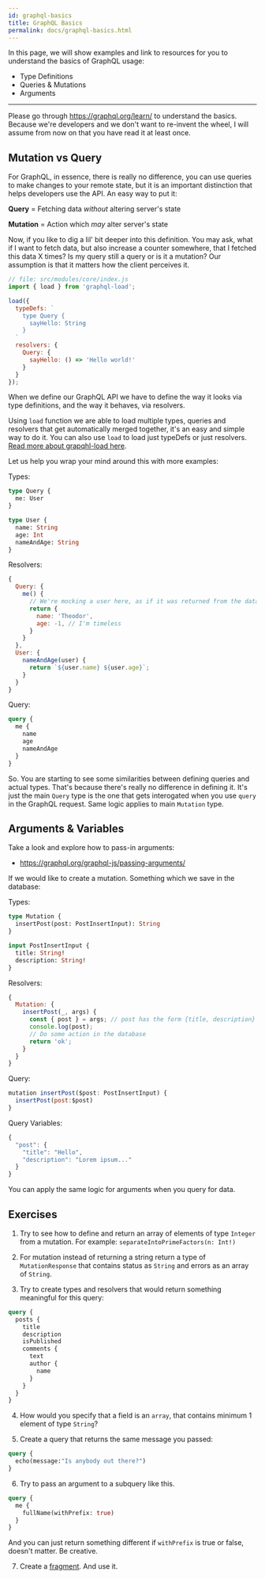 ```yaml
---
id: graphql-basics
title: GraphQL Basics
permalink: docs/graphql-basics.html
---
```


In this page, we will show examples and link to resources for you to understand the basics of GraphQL usage:
- Type Definitions
- Queries & Mutations
- Arguments

---

Please go through https://graphql.org/learn/ to understand the basics. Because we're developers and we don't want to re-invent the wheel, I will assume from now on that you have read it at least once.

## Mutation vs Query

For GraphQL, in essence, there is really no difference, you can use queries to make changes to your remote state, but it is an important distinction that helps developers use the API. An easy way to put it:

**Query** = Fetching data *without* altering server's state

**Mutation** = Action which *may* alter server's state

Now, if you like to dig a lil' bit deeper into this definition. You may ask, what if I want to fetch data, but also increase a counter somewhere, that I fetched this data X times? Is my query still a query or is it a mutation? Our assumption is that it matters how the client perceives it.


```js
// file: src/modules/core/index.js
import { load } from 'graphql-load';

load({
  typeDefs: `
    type Query {
      sayHello: String
    }
  `
  resolvers: {
    Query: {
      sayHello: () => 'Hello world!'
    }
  }
});
```

When we define our GraphQL API we have to define the way it looks via type definitions, and the way it behaves, via resolvers.

Using `load` function we are able to load multiple types, queries and resolvers that get automatically merged together, it's an easy and simple way to do it. You can also use `load` to load just typeDefs or just resolvers. [Read more about grapqhl-load here](https://github.com/cult-of-coders/graphql-load).

Let us help you wrap your mind around this with more examples:

Types:

```graphql
type Query {
  me: User
}

type User {
  name: String
  age: Int
  nameAndAge: String
}
```

Resolvers:

```js
{
  Query: {
    me() {
      // We're mocking a user here, as if it was returned from the database
      return {
        name: 'Theodor',
        age: -1, // I'm timeless
      }
    }
  },
  User: {
    nameAndAge(user) {
      return `${user.name} ${user.age}`;
    }
  }
}
```

Query:

```graphql
query {
  me {
    name
    age
    nameAndAge
  }
}
```

So. You are starting to see some similarities between defining queries and actual types. That's because there's really no difference in defining it. It's just the main `Query` type is the one that gets interogated when you use `query` in the GraphQL request. Same logic applies to main `Mutation` type.

## Arguments & Variables

Take a look and explore how to pass-in arguments:

- https://graphql.org/graphql-js/passing-arguments/

If we would like to create a mutation. Something which we save in the database:

Types:

```graphql
type Mutation {
  insertPost(post: PostInsertInput): String
}

input PostInsertInput {
  title: String!
  description: String!
}
```

Resolvers:

```js
{
  Mutation: {
    insertPost(_, args) {
      const { post } = args; // post has the form {title, description}
      console.log(post);
      // Do some action in the database
      return 'ok';
    }
  }
}
```

Query:

```js
mutation insertPost($post: PostInsertInput) {
  insertPost(post:$post)
}
```

Query Variables:

```js
{
  "post": {
    "title": "Hello",
    "description": "Lorem ipsum..."
  }
}
```

You can apply the same logic for arguments when you query for data.


## Exercises

1. Try to see how to define and return an array of elements of type `Integer` from a mutation. For example: `separateIntoPrimeFactors(n: Int!)`

2. For mutation instead of returning a string return a type of `MutationResponse` that contains status as `String` and errors as an array of `String`.

3. Try to create types and resolvers that would return something meaningful for this query:

```graphql
query {
  posts {
    title
    description
    isPublished
    comments {
      text
      author {
        name
      }
    }
  }
}
```

4. How would you specify that a field is an `array`, that contains minimum 1 element of type `String`?

5. Create a query that returns the same message you passed:

```graphql
query {
  echo(message:"Is anybody out there?")
}
```

6. Try to pass an argument to a subquery like this.

```graphql
query {
  me {
    fullName(withPrefix: true)
  }
}
```

And you can just return something different if `withPrefix` is true or false, doesn't matter. Be creative.

7. Create a [fragment](https://graphql.org/learn/queries/#fragments). And use it.
